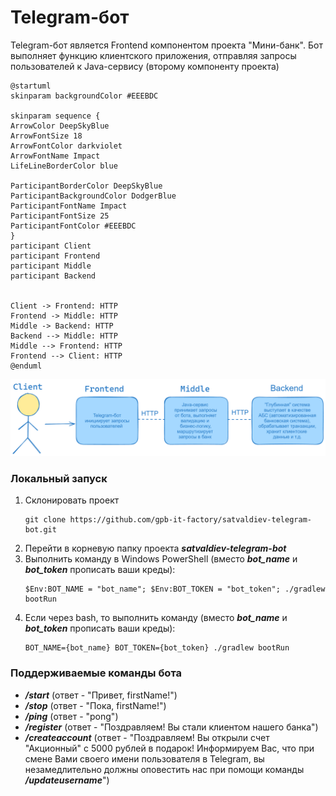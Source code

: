 # Telegram-бот
Telegram-бот является Frontend компонентом проекта "Мини-банк". Бот выполняет функцию клиентского приложения, 
отправляя запросы пользователей к Java-сервису (второму компоненту проекта)

```plantuml
@startuml
skinparam backgroundColor #EEEBDC

skinparam sequence {
ArrowColor DeepSkyBlue
ArrowFontSize 18
ArrowFontColor darkviolet
ArrowFontName Impact
LifeLineBorderColor blue

ParticipantBorderColor DeepSkyBlue
ParticipantBackgroundColor DodgerBlue
ParticipantFontName Impact
ParticipantFontSize 25
ParticipantFontColor #EEEBDC
}
participant Client
participant Frontend 
participant Middle 
participant Backend 


Client -> Frontend: HTTP
Frontend -> Middle: HTTP
Middle -> Backend: HTTP
Backend --> Middle: HTTP
Middle --> Frontend: HTTP
Frontend --> Client: HTTP
@enduml
```

![Image](image.png)


### Локальный запуск 
1. Склонировать проект
   ```
   git clone https://github.com/gpb-it-factory/satvaldiev-telegram-bot.git
   ```
2. Перейти в корневую папку проекта ___satvaldiev-telegram-bot___
3. Выполнить команду в Windows PowerShell (вместо ___bot_name___ и ___bot_token___ прописать ваши креды):
   ```
   $Env:BOT_NAME = "bot_name"; $Env:BOT_TOKEN = "bot_token"; ./gradlew bootRun
   ```
4. Если через bash, то выполнить команду (вместо ___bot_name___ и ___bot_token___ прописать ваши креды): 
   ```
   BOT_NAME={bot_name} BOT_TOKEN={bot_token} ./gradlew bootRun
   ```


### Поддерживаемые команды бота
- ___/start___ (ответ - "Привет, firstName!")
- ___/stop___ (ответ - "Пока, firstName!")
- ___/ping___ (ответ - "pong")
- ___/register___ (ответ - "Поздравляем! Вы стали клиентом нашего банка")
- ___/createaccount___ (ответ - "Поздравляем! Вы открыли счет "Акционный" с 5000 рублей в подарок! Информируем Вас, что 
                        при смене Вами своего имени пользователя в Telegram, вы незамедлительно должны оповестить нас 
                         при помощи команды ___/updateusername___")